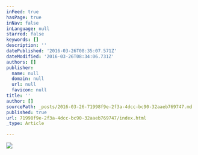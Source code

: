 ```yaml
---
inFeed: true
hasPage: true
inNav: false
inLanguage: null
starred: false
keywords: []
description: ''
datePublished: '2016-03-26T08:35:07.571Z'
dateModified: '2016-03-26T08:34:06.731Z'
authors: []
publisher:
  name: null
  domain: null
  url: null
  favicon: null
title: ''
author: []
sourcePath: _posts/2016-03-26-71998f9e-2f3a-4dcc-bc90-32aaeb769747.md
published: true
url: 71998f9e-2f3a-4dcc-bc90-32aaeb769747/index.html
_type: Article

---
```

![](https://the-grid-user-content.s3-us-west-2.amazonaws.com/be81b1aa-b2b1-48dd-b410-31c6f4c5a894.jpg)
